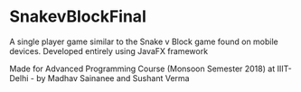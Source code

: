 # SnakevBlockFinal
A single player game similar to the Snake v Block game found on mobile devices. Developed entirely using JavaFX framework

Made for Advanced Programming Course (Monsoon Semester 2018) at IIIT-Delhi - by Madhav Sainanee and Sushant Verma
